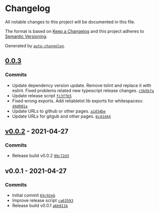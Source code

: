 # Changelog

All notable changes to this project will be documented in this file.

The format is based on [Keep a Changelog](https://keepachangelog.com/en/1.0.0/)
and this project adheres to [Semantic Versioning](https://semver.org/spec/v2.0.0.html).

Generated by [`auto-changelog`](https://github.com/CookPete/auto-changelog).

## [0.0.3](https://github.com/GELight/whitespacesv/compare/v0.0.2...0.0.3)

### Commits

- Update dependency version update. Remove tslint and replace it with eslint. Fixed problems related new typescript release changes. [`c5b5b7a`](https://github.com/GELight/whitespacesv/commit/c5b5b7a19ea0c40731993217e3b4f455cce17218)
- Update release script [`fc3ffb5`](https://github.com/GELight/whitespacesv/commit/fc3ffb58b7723523d72ab6c08fff90975d84afc5)
- Fixed wrong exports. Add reliabletxt lib exports for whitespacesv. [`d4d001a`](https://github.com/GELight/whitespacesv/commit/d4d001ae0d05e6a7a39b255483a7cc034384aa4e)
- Update URLs to github or other pages. [`a1d34be`](https://github.com/GELight/whitespacesv/commit/a1d34be84e8e44e50e66ef72c408d0e048514e39)
- Update URLs for gitgub and other pages. [`6c41d44`](https://github.com/GELight/whitespacesv/commit/6c41d4458f5eee2c66855964a792d502a8801995)

## [v0.0.2](https://github.com/GELight/whitespacesv/compare/v0.0.1...v0.0.2) - 2021-04-27

### Commits

- Release build v0.0.2 [`99c72d3`](https://github.com/GELight/whitespacesv/commit/99c72d320226c377a6a6fca541da811d7b09d107)

## v0.0.1 - 2021-04-27

### Commits

- Initial commit [`65c92eb`](https://github.com/GELight/whitespacesv/commit/65c92eb73b5fc69977cd841fa939b4f5f73bb8c7)
- Improve release script [`ca63593`](https://github.com/GELight/whitespacesv/commit/ca635935a101d622274e9a73b8cc6dd54507eb2f)
- Release build v0.0.1 [`a6b811b`](https://github.com/GELight/whitespacesv/commit/a6b811bc00ff9615ac176b4824ec518321af52cd)
